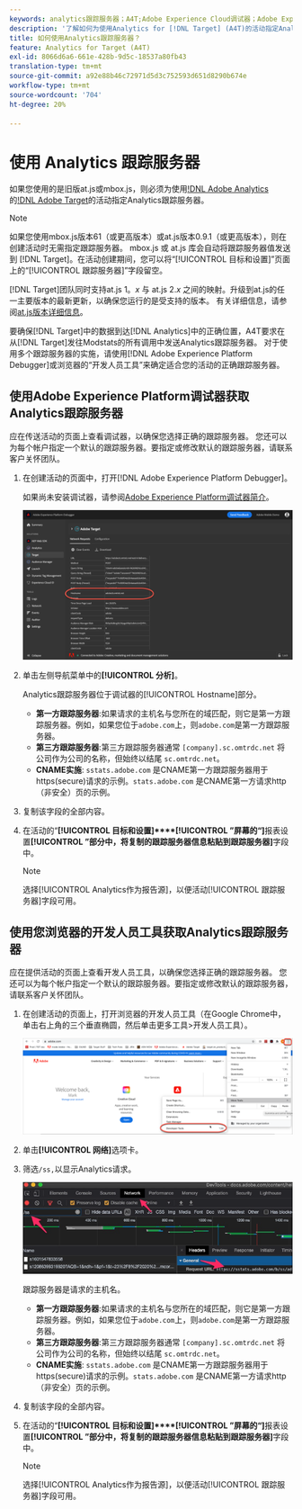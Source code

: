 ```yaml
---
keywords: analytics跟踪服务器；A4T;Adobe Experience Cloud调试器；Adobe Experience Platform调试器；报告源；开发人员工具
description: '了解如何为使用Analytics for [!DNL Target] (A4T)的活动指定Analytics跟踪服务器（如果您使用的是at.js或mbox.js的旧版本）。 '
title: 如何使用Analytics跟踪服务器？
feature: Analytics for Target (A4T)
exl-id: 8066d6a6-661e-428b-9d5c-18537a80fb43
translation-type: tm+mt
source-git-commit: a92e88b46c72971d5d3c752593d651d8290b674e
workflow-type: tm+mt
source-wordcount: '704'
ht-degree: 20%

---
```


# 使用 Analytics 跟踪服务器

如果您使用的是旧版at.js或mbox.js，则必须为使用[!DNL Adobe Analytics](A4T)的[!DNL Adobe Target](A4T)的活动指定Analytics跟踪服务器。

>[!NOTE]
>
>如果您使用mbox.js版本61（或更高版本）或at.js版本0.9.1（或更高版本），则在创建活动时无需指定跟踪服务器。 mbox.js 或 at.js 库会自动将跟踪服务器值发送到 [!DNL Target]。在活动创建期间，您可以将“[!UICONTROL 目标和设置]”页面上的“[!UICONTROL 跟踪服务器]”字段留空。
>
>[!DNL Target]团队同时支持at.js 1。*x* 与 at.js 2.*x* 之间的映射。升级到at.js的任一主要版本的最新更新，以确保您运行的是受支持的版本。 有关详细信息，请参阅[at.js版本详细信息](/help/c-implementing-target/c-implementing-target-for-client-side-web/target-atjs-versions.md)。

要确保[!DNL Target]中的数据到达[!DNL Analytics]中的正确位置，A4T要求在从[!DNL Target]发往Modstats的所有调用中发送Analytics跟踪服务器。 对于使用多个跟踪服务器的实施，请使用[!DNL Adobe Experience Platform Debugger]或浏览器的“开发人员工具”来确定适合您的活动的正确跟踪服务器。

## 使用Adobe Experience Platform调试器获取Analytics跟踪服务器

应在传送活动的页面上查看调试器，以确保您选择正确的跟踪服务器。 您还可以为每个帐户指定一个默认的跟踪服务器。要指定或修改默认的跟踪服务器，请联系客户关怀团队。

1. 在创建活动的页面中，打开[!DNL Adobe Experience Platform Debugger]。

   如果尚未安装调试器，请参阅[Adobe Experience Platform调试器简介](https://experienceleague.adobe.com/docs/platform-learn/tutorials/data-ingestion/web-sdk/introduction-to-the-experience-platform-debugger.html)。

   ![](assets/Screen_DebuggerTrackServ.png)

1. 单击左侧导航菜单中的&#x200B;**[!UICONTROL 分析]**。

   Analytics跟踪服务器位于调试器的[!UICONTROL Hostname]部分。

   * **第一方跟踪服务器**:如果请求的主机名与您所在的域匹配，则它是第一方跟踪服务器。例如，如果您位于`adobe.com`上，则`adobe.com`是第一方跟踪服务器。
   * **第三方跟踪服务器**:第三方跟踪服务器通常 `[company].sc.omtrdc.net` 将公司作为公司的名称，但始终以结尾 `sc.omtrdc.net`。
   * **CNAME实施**: `sstats.adobe.com` 是CNAME第一方跟踪服务器用于https(secure)请求的示例。`stats.adobe.com` 是CNAME第一方请求http（非安全）页的示例。

1. 复制该字段的全部内容。

1. 在活动的“**[!UICONTROL 目标和设置]****[!UICONTROL ”屏幕的“]**&#x200B;报表设置&#x200B;**[!UICONTROL ”部分中，将复制的跟踪服务器信息粘贴到跟踪服务器]**&#x200B;字段中。

   >[!NOTE]
   >
   >选择[!UICONTROL Analytics作为报告源]，以便活动[!UICONTROL 跟踪服务器]字段可用。

## 使用您浏览器的开发人员工具获取Analytics跟踪服务器

应在提供活动的页面上查看开发人员工具，以确保您选择正确的跟踪服务器。 您还可以为每个帐户指定一个默认的跟踪服务器。要指定或修改默认的跟踪服务器，请联系客户关怀团队。

1. 在创建活动的页面上，打开浏览器的开发人员工具（在Google Chrome中，单击右上角的三个垂直椭圆，然后单击更多工具>开发人员工具）。

   ![Chrome开发人员工具](/help/c-integrating-target-with-mac/a4t/assets/chrome-dev-tools.png)

1. 单击&#x200B;**[!UICONTROL 网络]**&#x200B;选项卡。

1. 筛选`/ss,`以显示Analytics请求。

   ![带/ss搜索的Chrome开发人员工具](/help/c-integrating-target-with-mac/a4t/assets/chrome-search.png)

   跟踪服务器是请求的主机名。

   * **第一方跟踪服务器**:如果请求的主机名与您所在的域匹配，则它是第一方跟踪服务器。例如，如果您位于`adobe.com`上，则`adobe.com`是第一方跟踪服务器。
   * **第三方跟踪服务器**:第三方跟踪服务器通常 `[company].sc.omtrdc.net` 将公司作为公司的名称，但始终以结尾 `sc.omtrdc.net`。
   * **CNAME实施**: `sstats.adobe.com` 是CNAME第一方跟踪服务器用于https(secure)请求的示例。`stats.adobe.com` 是CNAME第一方请求http（非安全）页的示例。

1. 复制该字段的全部内容。

1. 在活动的“**[!UICONTROL 目标和设置]****[!UICONTROL ”屏幕的“]**&#x200B;报表设置&#x200B;**[!UICONTROL ”部分中，将复制的跟踪服务器信息粘贴到跟踪服务器]**&#x200B;字段中。

   >[!NOTE]
   >
   >选择[!UICONTROL Analytics作为报告源]，以便活动[!UICONTROL 跟踪服务器]字段可用。
